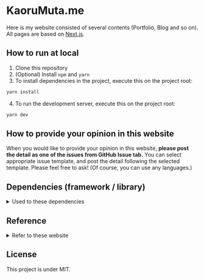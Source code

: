 # KaoruMuta.me

Here is my website consisted of several contents (Portfolio, Blog and so on).
All pages are based on [Next.js](https://nextjs.org/).

## How to run at local

1. Clone this repository
2. (Optional) Install `npm` and `yarn`
3. To install dependencies in the project, execute this on the project root:

```bash
yarn install
```

4. To run the development server, execute this on the project root:

```bash
yarn dev
```

## How to provide your opinion in this website

When you would like to provide your opinion in this website, **please post the detail as one of the issues from GitHub Issue tab.**
You can select appropriate issue template, and post the detail following the selected template.
Please feel free to ask! (Of course, you can use any languages.)

## Dependencies (framework / library)

<details>
<summary>Used to these dependencies</summary>

- next
- react
- react-dom
- react-icons
- react-share
- tailwindcss
- gray-matter
- marked
- gtag.js
- autoprefixer
- eslint
- eslint-config-next
- eslint-config-prettier
- postcss
- prettier
- typescript
- prism.js
- babel-plugin-prismjs
- next-sitemap

</details>

## Reference

<details>
<summary>Refer to these website</summary>

- https://nextjs.org/docs
- https://tailwindcss.com/docs
- https://fwywd.com/tech/next-eslint-prettier
- https://fwywd.com/tech/next-tailwind
- https://fwywd.com/tech/next-ga-pv
- https://sunday-morning.app/posts/2020-11-22-react-share-sns
- https://jhcoder.com/2020-08-16
- https://zenn.dev/catnose99/articles/7201a6c56d3c88
- https://sunday-morning.app/posts/2020-12-15-next-js-prism-js-syntax-highlight
- https://b.0218.jp/202104021830.html
- https://imatomix.com/imatomix/notes/1637308371772
- https://fwywd.com/tech/next-sitemap

</details>

## License

This project is under MIT.

